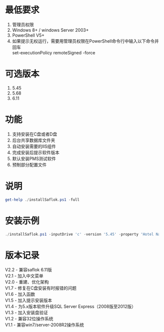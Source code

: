 # 最低要求
<ol>
    <li> 管理员权限 </li>
    <li> Windows 8+ / windows Server 2003+ </li>
    <li> PowerShell V5+ </li>
    <li> 如果提示无权运行，需要用管理员权限在PowerShell命令行中输入以下命令并回车<br />set-executionPolicy remoteSigned -force </li>
</ol>

# 可选版本
<ol>
    <li> 5.45 </li>
    <li> 5.68 </li>
    <li> 6.11 </li>
</ol>

# 功能
<ol>
    <li> 支持安装在C盘或者D盘 </li>
    <li> 后台共享数据库文件夹 </li>
    <li> 自动安装需要的IIS组件 </li>
    <li> 完成安装后提示软件版本  </li>
    <li> 默认安装PMS测试软件  </li>
    <li> 预制部分配置文件  </li>
</ol>

# 说明
````Powershell
get-help ./installSaflok.ps1 -full
````

# 安装示例
````Powershell
./installSaflok.ps1 -inputDrive 'c' -version '5.45' -property 'Hotel Name' -vendor 'dormakaba'
````

# 版本记录
V2.2 - 兼容saflok 6.11版 <br />
V2.1 - 加入中文菜单 <br />
V2.0 - 重建、优化架构 <br />
V1.7 - 修复在C盘安装有时报错的问题 <br />
V1.6 - 加入函数 <br />
V1.5 - 加入提示安装版本 <br />
V1.4 - 为5.x版本软件升级SQL Server Express（2008版至2012版）<br />
V1.3 - 加入安装盘验证 <br />
V1.2 - 兼容32位操作系统 <br />
V1.1 - 兼容win7/server-2008R2操作系统 <br />
